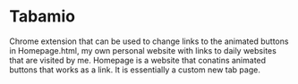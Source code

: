 # Tabamio

Chrome extension that can be used to change links to the animated buttons in Homepage.html, my own personal website with links to daily websites that are visited by me.  Homepage is a website that conatins animated buttons that works as a link. It is essentially a custom new tab page. 
